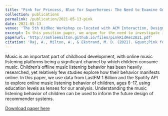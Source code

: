 ```yaml
---
title: "Pink for Princess, Blue for Superheroes: The Need to Examine Gender Sterotypes in Kid's Products in Search and Recommendations"
collection: publications
permalink: /publication/2021-05-13-pink
date: 2021-05-13
venue: 'The 5th KidRec Workshop co-located with ACM Interaction, Design, and Children Conference'
excerpt: In this position paper, we argue for the need to investigate if and how gender stereotypes manifest in search and recommender systems...
paperurl: 'http://ashleemilton.github.io/files/pinkKidRec2021.pdf'
citation: 'Raj, A., Milton, A., & Ekstrand, M. D. (2021). &quot;Pink for Princess, Blue for Superheroes: The Need to Examine Gender Sterotypes in Kid's Products in Search and Recommendations &quot; <i>Proceedings of the 15th ACM Conference on Recommender Systems</i>.'
---
```

Music is an important part of childhood development, with online music listening platforms being a significant channel by which children consume music. Children’s offline music listening behavior has been heavily researched, yet relatively few studies explore how their behavior manifests online. In this paper, we use data from LastFM 1 Billion and the Spotify API to explore online music listening behavior of children, ages 6–17, using education levels as lenses for our analysis. Understanding the music listening behavior of children can be used to inform the future design of recommender systems.

[Download paper here](http://ashleemilton.github.io/files/babysharkRecSys2021.pdf)
